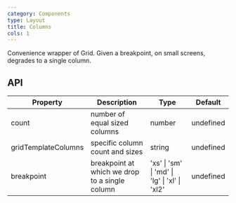 ```yaml
---
category: Components
type: Layout
title: Columns
cols: 1
---
```


Convenience wrapper of Grid.
Given a breakpoint, on small screens, degrades to a single column.

## API

| Property            | Description                                    | Type                                          | Default   |
| ------------------- | ---------------------------------------------- | --------------------------------------------- | --------- |
| count               | number of equal sized columns                  | number                                        | undefined |
| gridTemplateColumns | specific column count and sizes                | string                                        | undefined |
| breakpoint          | breakpoint at which we drop to a single column | 'xs' \| 'sm' \| 'md' \| 'lg' \| 'xl' \| 'xl2' | undefined |
